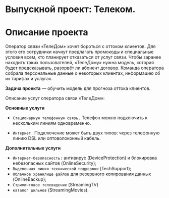 #  Выпускной проект: Телеком.

# Описание проекта
Оператор связи «ТелеДом» хочет бороться с оттоком клиентов. Для этого его сотрудники начнут предлагать промокоды и специальные условия всем, кто планирует отказаться от услуг связи. Чтобы заранее находить таких пользователей, «ТелеДому» нужна модель, которая будет предсказывать, разорвёт ли абонент договор. Команда оператора собрала персональные данные о некоторых клиентах, информацию об их тарифах и услугах. 

**Задача проекта** — обучить модель для прогноза оттока клиентов.
    
Описание услуг оператора связи «ТелеДом»:

**Основные услуги**
- `Стационарную телефонную связь.` Телефон можно подключить к нескольким линиям одновременно.

- `Интернет.` Подключение может быть двух типов: через телефонную линию DSL или оптоволоконный кабель.

**Дополнительные услуги**

- `Интернет-безопасность:` антивирус (DeviceProtection) и блокировка небезопасных сайтов (OnlineSecurity);
- `Выделенная линия технической поддержки` (TechSupport);
- `Облачное хранилище файлов` для резервного копирования данных (OnlineBackup);
- `Стриминговое телевидение` (StreamingTV)
- `каталог фильмов` (StreamingMovies).

